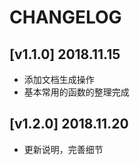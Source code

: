 <!-- CHANGELOG.md -->
# CHANGELOG

## [v1.1.0] 2018.11.15
- 添加文档生成操作
- 基本常用的函数的整理完成

## [v1.2.0] 2018.11.20
- 更新说明，完善细节
